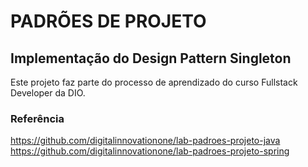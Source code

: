 # PADRÕES DE PROJETO
## Implementação do Design Pattern Singleton

Este projeto faz parte do processo de aprendizado do curso Fullstack Developer da DIO.

### Referência
https://github.com/digitalinnovationone/lab-padroes-projeto-java  
https://github.com/digitalinnovationone/lab-padroes-projeto-spring

